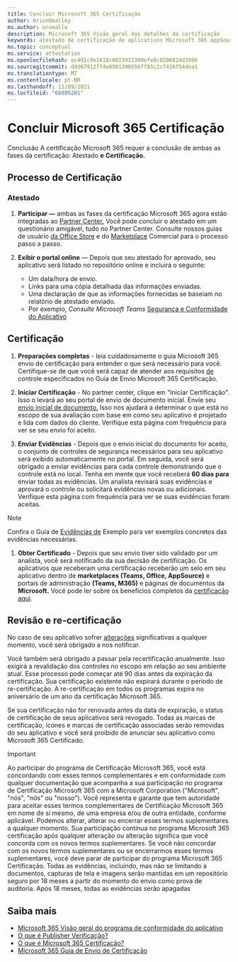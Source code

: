 ```yaml
---
title: Concluir Microsoft 365 Certificação
author: OrionOmalley
ms.author: oromalle
description: Microsoft 365 Visão geral dos detalhes da certificação
keywords: atestado de certificação de aplicativos Microsoft 365 appSource
ms.topic: conceptual
ms.service: attestation
ms.openlocfilehash: ec401c9e1418c0023931300efe8c0206824d3506
ms.sourcegitcommit: ddd67912ff4e8901300556ff85c2cf416f54dea1
ms.translationtype: MT
ms.contentlocale: pt-BR
ms.lasthandoff: 11/09/2021
ms.locfileid: "60885281"
---
```

# <a name="complete-microsoft-365-certification"></a>Concluir Microsoft 365 Certificação

Conclusão A certificação Microsoft 365 requer a conclusão de ambas as fases da certificação: Atestado **e** **Certificação.**


## <a name="certification-process"></a>Processo de Certificação

### <a name="attestation"></a>Atestado

1. **Participar —** ambas as fases da certificação Microsoft 365 agora estão integradas ao [Partner Center.](https://partner.microsoft.com) Você pode concluir o atestado em um questionário amigável, tudo no Partner Center. Consulte nossos guias de usuário [da Office Store](https://docs.microsoft.com/microsoft-365-app-certification/docs/userguide) e do [Marketplace](https://docs.microsoft.com/en-us/microsoft-365-app-certification/docs/saasuserguide) Comercial para o processo passo a passo.

1. **Exibir o portal online** — Depois que seu atestado for aprovado, seu aplicativo será listado no repositório online e incluirá o seguinte:
   - Um data/hora de envio.
   - Links para uma cópia detalhada das informações enviadas.
   - Uma declaração de que as informações fornecidas se baseiam no relatório de atestado enviado.
   - Por exemplo, *Consulte Microsoft Teams* [Segurança e Conformidade do Aplicativo](../teams/teams-apps.md)


## <a name="certification"></a>Certificação

1. **Preparações completas** - leia [](https://docs.microsoft.com/microsoft-365-app-certification/docs/certification-submission-guide) cuidadosamente o guia Microsoft 365 envio de certificação para entender o que será necessário para você. Certifique-se de que você será capaz de atender aos requisitos [de]( https://docs.microsoft.com/microsoft-365-app-certification/docs/certification-submission-guide#app-certification-criteria) controle especificados no Guia de Envio Microsoft 365 Certificação.

1. **Iniciar Certificação** - No partner center, clique em "Iniciar Certificação". Isso o levará ao seu portal de envio de documento inicial. Envie seu [envio inicial de documento.](https://docs.microsoft.com/microsoft-365-app-certification/docs/certification-submission-guide#initial-document-submission) Isso nos ajudará a determinar o que está no escopo de sua avaliação com base em como seu aplicativo é projetado e lida com dados do cliente. Verifique esta página com frequência para ver se seu envio foi aceito.

1. **Enviar Evidências** - Depois que o envio inicial do documento for aceito, o conjunto de controles de segurança necessários para seu aplicativo será exibido automaticamente no portal. Em seguida, você será obrigado a enviar evidências para cada controle demonstrando que o controle está no local. Tenha em mente que você receberá **60 dias para** enviar todas as evidências. Um analista revisará suas evidências e aprovará o controle ou solicitará evidências novas ou adicionais. Verifique esta página com frequência para ver se suas evidências foram aceitas.

>[!NOTE]
> Confira o Guia de [Evidências de](https://docs.microsoft.com/en-us/microsoft-365-app-certification/docs/certification-sample-evidence-guide) Exemplo para ver exemplos concretos das evidências necessárias.

1. **Obter Certificado** - Depois que seu envio tiver sido validado por um analista, você será notificado da sua decisão de certificação. Os aplicativos que receberam uma certificação receberão um selo em seu aplicativo dentro de **marketplaces (Teams, Office, AppSource)** e portais de administração **(Teams, M365)** e páginas de documentos da **Microsoft.** Você pode ler sobre os benefícios completos da [certificação aqui](https://docs.microsoft.com/microsoft-365-app-certification/docs/enterprise-app-certification-guide#program-benefits).


## <a name="review-and-re-certification"></a>Revisão e re-certificação
No caso de seu aplicativo sofrer [alterações](https://docs.microsoft.com/microsoft-365-app-certification/docs/certification-submission-guide#significant-changes) significativas a qualquer momento, você será obrigado a nos notificar.

Você também será obrigado a passar pela recertificação anualmente. Isso exigirá a revalidação dos controles no escopo em relação ao seu ambiente atual. Esse processo pode começar até 90 dias antes da expiração da certificação. Sua certificação existente não expirará durante o período de re-certificação. A re-certificação em todos os programas expira no aniversário de um ano da certificação Microsoft 365.

Se sua certificação não for renovada antes da data de expiração, o status de certificação de seus aplicativos será revogado. Todas as marcas de certificação, ícones e marcas de certificação associadas serão removidas do seu aplicativo e você será proibido de anunciar seu aplicativo como Microsoft 365 Certificado.


> [!IMPORTANT]
> Ao participar do programa de Certificação Microsoft 365, você está concordando com esses termos complementares e em conformidade com qualquer documentação que acompanha a sua participação no programa de Certificação Microsoft 365 com a Microsoft Corporation ("Microsoft", "nós", "nós" ou "nosso"). Você representa e garante que tem autoridade para aceitar esses termos complementares de Certificação Microsoft 365 em nome de si mesmo, de uma empresa e/ou de outra entidade, conforme aplicável. Podemos alterar, alterar ou encerrar esses termos suplementares a qualquer momento. Sua participação contínua no programa Microsoft 365 certificação após qualquer alteração ou alteração significa que você concorda com os novos termos suplementares. Se você não concordar com os novos termos suplementares ou se encerrarmos esses termos suplementares, você deve parar de participar do programa Microsoft 365 Certificação.
Todas as evidências, incluindo, mas não se limitando a documentos, capturas de tela e imagens serão mantidas em um repositório seguro por 18 meses a partir do momento do envio como prova de auditoria. Após 18 meses, todas as evidências serão apagadas

## <a name="learn-more"></a>Saiba mais

* [Microsoft 365 Visão geral do programa de conformidade do aplicativo](~/overview.md)  
* [O que é Publisher Verificação?](https://docs.microsoft.com/azure/active-directory/develop/publisher-verification-overview)
* [O que é Microsoft 365 Certificação?](~/docs/enterprise-app-certification-guide.md)  
* [Microsoft 365 Guia de Envio de Certificação](~/docs/certification-submission-guide.md)

